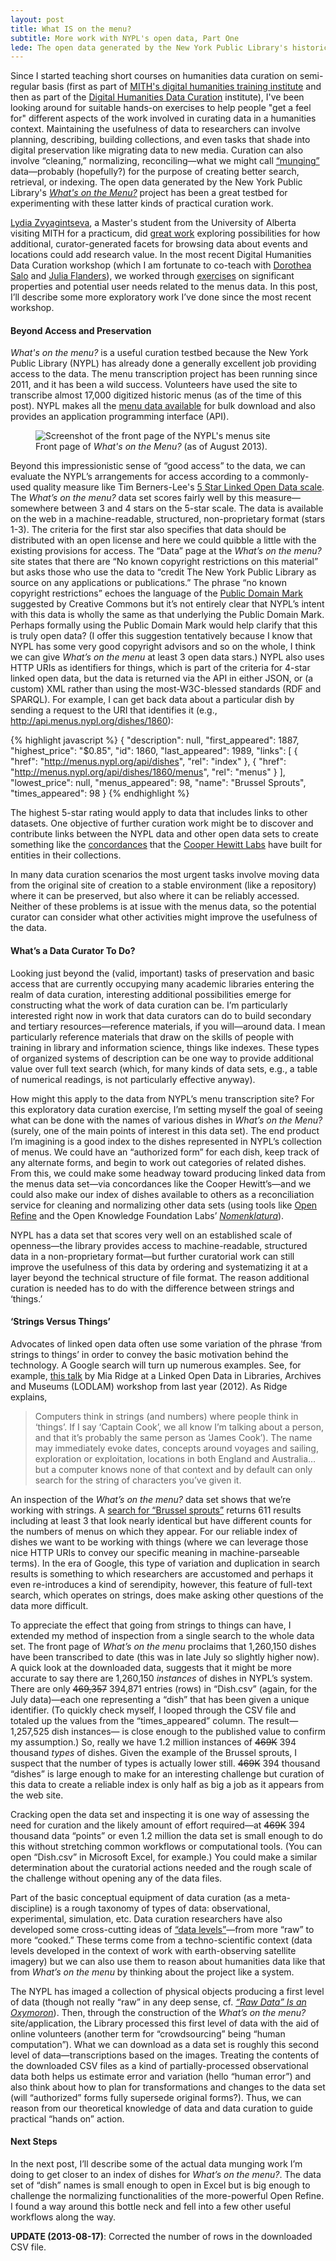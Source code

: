 ```yaml
---
layout: post
title: What IS on the menu?
subtitle: More work with NYPL's open data, Part One
lede: The open data generated by the New York Public Library's historical menu transcription project is a great testbed for experimenting with certain kinds of practical curation work. Speculative work with this data explores what data curation that goes beyond the common (vital!) goals of preservation and basic access could look like. How might a reliable index to the dishes in the menus data set help improve the usefulness of the data to researchers and how might a potential curator of this fascinating humanities data set approach the challenge?
---
```


Since I started teaching short courses on humanities data curation on semi-regular basis (first as part of [MITH's digital humanities training institute][dhwi] and then as part of the [Digital Humanities Data Curation][dhdc] institute), I've been looking around for suitable hands-on exercises to help people "get a feel for" different aspects of the work involved in curating data in a humanities context. Maintaining the usefulness of data to researchers can involve planning, describing, building collections, and even tasks that shade into digital preservation like migrating data to new media. Curation can also involve “cleaning,” normalizing, reconciling—what we might call [“munging”][wikipedia] data—probably (hopefully?) for the purpose of creating better search, retrieval, or indexing. The open data generated by the New York Public Library's [*What's on the Menu?*][wotm] project has been a great testbed for experimenting with these latter kinds of practical curation work.

[Lydia Zvyagintseva][lydia_zv], a Master's student from the University of Alberta visiting MITH for a practicum, did [great work][practicum] exploring possibilities for how additional, curator-generated facets for browsing data about events and locations could add research value. In the most recent Digital Humanities Data Curation workshop (which I am fortunate to co-teach with [Dorothea Salo][dorothea] and [Julia Flanders][julia]), we worked through [exercises][dhdc_exercises] on significant properties and potential user needs related  to the menus data. In this post, I’ll describe some more exploratory work I’ve done since the most recent workshop.

#### Beyond Access and Preservation
*What's on the menu?* is a useful curation testbed because the New York Public Library (NYPL) has already done a generally excellent job providing access to the data. The menu transcription project has been running since 2011, and it has been a wild success. Volunteers have used the site to transcribe almost 17,000 digitized historic menus (as of the time of this post). NYPL makes all the [menu data available][download] for bulk download and also provides an application programming interface (API).

<figure>
    <img src="/img/menu_data_post/wotm_screenshot.png" alt="Screenshot of the front page of the NYPL's menus site">
    <figcaption>Front page of <em>What's on the Menu?</em> (as of August 2013).</figcaption>
</figure>

Beyond this impressionistic sense of “good access” to the data, we can evaluate the NYPL’s arrangements for access according to a commonly-used quality  measure like Tim Berners-Lee's [5 Star Linked Open Data scale][5star]. The *What’s on the menu?* data set scores fairly well by this measure—somewhere between 3 and 4 stars on the 5-star scale. The data is available on the web in a machine-readable, structured, non-proprietary format (stars 1-3). The criteria for the first star also specifies that data should be distributed with an open license and here we could quibble a little with the existing provisions for access. The “Data” page at the *What’s on the menu?* site states that there are “No known copyright restrictions on this material” but asks those who use the data to “credit The New York Public Library as source on any applications or publications.” The phrase “no known copyright restrictions” echoes the language of the [Public Domain Mark][pdm] suggested by Creative Commons but it’s not entirely clear that NYPL’s intent with this data is wholly the same as that underlying the Public Domain Mark. Perhaps formally using the Public Domain Mark would help clarify that this is truly open data? (I offer this suggestion tentatively because I know that NYPL has some very good copyright advisors and so on the whole, I think we can give *What’s on the menu* at least 3 open data stars.) NYPL also uses HTTP URIs as identifiers for things, which is part of the criteria for 4-star linked open data, but the data is returned via the API in either JSON, or (a custom) XML rather than using the most-W3C-blessed standards (RDF and SPARQL). For example, I can get back data about a particular dish by sending a request to the URI that identifies it (e.g., http://api.menus.nypl.org/dishes/1860):

{% highlight javascript %}
{
    "description": null,
    "first_appeared": 1887,
    "highest_price": "$0.85",
    "id": 1860,
    "last_appeared": 1989,
    "links": [
        {
            "href": "http://menus.nypl.org/api/dishes",
            "rel": "index"
        },
        {
            "href": "http://menus.nypl.org/api/dishes/1860/menus",
            "rel": "menus"
        }
    ],
    "lowest_price": null,
    "menus_appeared": 98,
    "name": "Brussel Sprouts",
    "times_appeared": 98
}
{% endhighlight %}

 The highest 5-star rating would apply to data that includes links to other datasets. One objective of further curation work might be to discover and contribute links between the NYPL data and other open data sets to create something like the [concordances][whosonfirst] that the [Cooper Hewitt Labs][cooperhewitt] have built for entities in their collections.

In many data curation scenarios the most urgent tasks involve moving data from the original site of creation to a stable environment (like a repository) where it can be preserved, but also where it can be reliably accessed. Neither of these problems is at issue with the menus data, so the potential curator can consider what other activities might improve the usefulness of the data.

#### What’s a Data Curator To Do?
Looking just beyond the (valid, important) tasks of preservation and basic access that are currently occupying many academic libraries entering the realm of data curation, interesting additional possibilities emerge for constructing what the work of data curation can be. I’m particularly interested right now in work that data curators can do to build secondary and tertiary resources—reference materials, if you will—around data. I mean particularly reference materials that draw on the skills of people with training in library and information science, things like indexes. These types of organized systems of description can be one way to provide additional value over full text search (which, for many kinds of data sets, e.g., a table of numerical readings, is not particularly effective anyway).

How might this apply to the data from NYPL’s menu transcription site? For this exploratory data curation exercise, I’m setting myself the goal of seeing what can be done with the names of various dishes in *What’s on the Menu?* (surely, one of the main points of interest in this data set). The end product I’m imagining is a good index to the dishes represented in NYPL’s collection of menus. We could have an “authorized form” for each dish, keep track of any alternate forms, and begin to work out categories of related dishes. From this, we could make some headway toward producing linked data from the menus data set—via concordances like the Cooper Hewitt’s—and we could also make our index of dishes available to others as a reconciliation service for cleaning and normalizing other data sets (using tools like [Open Refine][refine] and the Open Knowledge Foundation Labs’ [*Nomenklatura*][okfnlabs]).

NYPL has a data set that scores very well on an established scale of openness—the library provides access to machine-readable, structured data in a non-proprietary format—but further curatorial work can still improve the usefulness of this data by ordering and systematizing it at a layer beyond the technical structure of file format. The reason additional curation is needed has to do with the difference between strings and ‘things.’

#### ‘Strings Versus Things’
Advocates of linked open data often use some variation of the phrase ‘from strings to things’ in order to convey the basic motivation behind the technology. A Google search will turn up numerous examples. See, for example, [this talk][lodlam] by Mia Ridge at a Linked Open Data in Libraries, Archives and Museums (LODLAM) workshop from last year (2012). As Ridge explains,
> Computers think in strings (and numbers) where people think in ‘things’.  If I say ‘Captain Cook’, we all know I’m talking about a person, and that it’s probably the same person as ‘James Cook’).  The name may immediately evoke dates, concepts around voyages and sailing, exploration or exploitation, locations in both England and Australia… but a computer knows none of that context and by default can only search for the string of characters you’ve given it.

An inspection of the *What’s on the menu?* data set shows that we’re working with strings. A [search for “Brussel sprouts”][search] returns 611 results including at least 3 that look nearly identical but have different counts for the numbers of menus on which they appear. For our reliable index of dishes we want to be working with things (where we can leverage those nice HTTP URIs to convey our specific meaning in machine-parseable terms). In the era of Google, this type of variation and duplication in search results is something to which researchers are accustomed and perhaps it even re-introduces a kind of serendipity, however, this feature of full-text search, which operates on strings, does make asking other questions of the data more difficult.

To appreciate the effect that going from strings to things can have, I extended my method of inspection from a single search to the whole data set. The front page of *What’s on the menu* proclaims that 1,260,150 dishes have been transcribed to date (this was in late July so slightly higher now). A quick look at the downloaded data, suggests that it might be more accurate to say there are 1,260,150 *instances* of dishes in NYPL’s system. There are only <del>469,357</del> 394,871 entries (rows) in “Dish.csv” (again, for the July data)—each one representing a “dish” that has been given a unique identifier. (To quickly check myself, I looped through the CSV file and totaled up the values from the “times_appeared” column. The result—1,257,525 dish instances— is close enough to the published value to confirm my assumption.) So, really we have 1.2 million instances of <del>469K</del> 394 thousand *types* of dishes. Given the example of the Brussel sprouts, I suspect that the number of types is actually lower still. <del>469K</del> 394 thousand “dishes” is large enough to make for an interesting challenge but curation of this data to create a reliable index is only half as big a job as it appears from the web site.

Cracking open the data set and inspecting it is one way of assessing the need for curation and the likely amount of effort required—at <del>469K</del> 394 thousand data “points” or even 1.2 million the data set is small enough to do this without stretching common workflows or computational tools. (You can open “Dish.csv” in Microsoft Excel, for example.) You could make a similar determination about the curatorial actions needed and the rough scale of the challenge without opening any of the data files.

Part of the basic conceptual equipment of data curation (as a meta-discipline) is a rough taxonomy of types of data: observational, experimental, simulation, etc. Data curation researchers have also developed some cross-cutting ideas of [“data levels”][datalevel]—from more “raw” to more “cooked.” These terms come from a techno-scientific context (data levels developed in the context of work with earth-observing satellite imagery) but we can also use them to reason about humanities data like that from *What’s on the menu* by thinking about the project like a system.

The NYPL has imaged a collection of physical objects producing a first level of data (though not really “raw” in any deep sense, cf. [*“Raw Data” Is an Oxymoron*][gitelman]). Then, through the construction of the *What’s on the menu?* site/application, the Library processed this first level of data with the aid of online volunteers (another term for “crowdsourcing” being “human computation”). What we can download as a data set is roughly this second level of data—transcriptions based on the images. Treating the contents of the downloaded CSV files as a kind of partially-processed observational data both helps us estimate error and variation (hello “human error”) and also think about how to plan for transformations and changes to the data set (will “authorized” forms fully supersede original forms?). Thus, we can reason from our theoretical knowledge of data and data curation to guide practical “hands on” action.

#### Next Steps
In the next post, I’ll describe some of the actual data munging work I’m doing to get closer to an index of dishes for *What’s on the menu?*. The data set of “dish” names is small enough to open in Excel but is big enough to challenge the normalizing functionalities of the more-powerful Open Refine. I found a way around this bottle neck and fell into a few other useful workflows along the way.     

**UPDATE (2013-08-17)**: Corrected the number of rows in the downloaded CSV file.


[dhwi]: http://mith.umd.edu/training
[dhdc]: http://www.dhcuration.org/institute
[wikipedia]: http://en.wikipedia.org/wiki/Mung_(computer_term)
[wotm]: http://menus.nypl.org/
[lydia_zv]: https://twitter.com/lydia_zv
[practicum]: http://mith.umd.edu/taxonomizing-historical-menus-a-data-curation-project/
[dorothea]: http://dsalo.info/
[julia]: https://twitter.com/julia_flanders
[dhdc_exercises]: https://docs.google.com/document/d/1OGa8l3ubL8zNJ9eoTe-WdxCQ0YVTaSZmxe6ClWUbcvA/pub
[refine]: http://openrefine.org/
[download]: http://menus.nypl.org/data
[5star]: http://www.w3.org/DesignIssues/LinkedData.html
[pdm]: http://creativecommons.org/about/pdm
[whosonfirst]: http://labs.cooperhewitt.org/2013/first/
[cooperhewitt]: http://labs.cooperhewitt.org/
[dhcuration]: http://guide.dhcuration.org/intro/#p001
[okfnlabs]: http://nomenklatura.okfnlabs.org/
[lodlam]: http://www.miaridge.com/keynote-from-strings-to-things-lodlam-melbourne-workshop/
[search]: http://menus.nypl.org/search?utf8=%E2%9C%93&query=Brussel+sprouts
[datalevel]: https://ideals.illinois.edu/handle/2142/14547
[gitelman]: http://mitpress.mit.edu/books/raw-data-oxymoron
